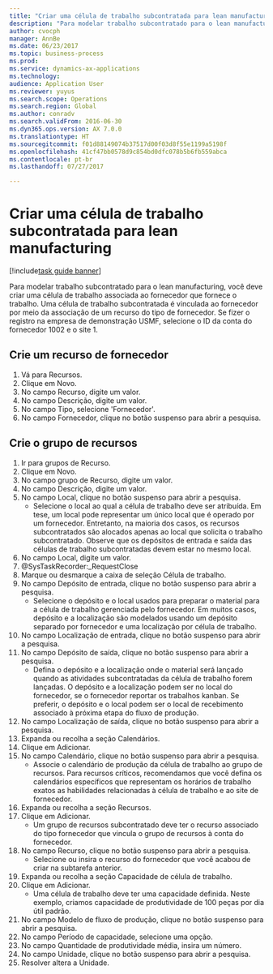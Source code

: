 ```yaml
--- 
title: "Criar uma célula de trabalho subcontratada para lean manufacturing"
description: "Para modelar trabalho subcontratado para o lean manufacturing, você deve criar uma célula de trabalho associada ao fornecedor que fornece o trabalho."
author: cvocph
manager: AnnBe
ms.date: 06/23/2017
ms.topic: business-process
ms.prod: 
ms.service: dynamics-ax-applications
ms.technology: 
audience: Application User
ms.reviewer: yuyus
ms.search.scope: Operations
ms.search.region: Global
ms.author: conradv
ms.search.validFrom: 2016-06-30
ms.dyn365.ops.version: AX 7.0.0
ms.translationtype: HT
ms.sourcegitcommit: f01d88149074b37517d00f03d8f55e1199a5198f
ms.openlocfilehash: 41cf47bb0578d9c854bd0dfc078b5b6fb559abca
ms.contentlocale: pt-br
ms.lasthandoff: 07/27/2017

---
```

# <a name="create-a-subcontracted-work-cell-for-lean-manufacturing"></a>Criar uma célula de trabalho subcontratada para lean manufacturing

[!include[task guide banner](../../includes/task-guide-banner.md)]

Para modelar trabalho subcontratado para o lean manufacturing, você deve criar uma célula de trabalho associada ao fornecedor que fornece o trabalho. Uma célula de trabalho subcontratada é vinculada ao fornecedor por meio da associação de um recurso do tipo de fornecedor. Se fizer o registro na empresa de demonstração USMF, selecione o ID da conta do fornecedor 1002 e o site 1.


## <a name="create-a-vendor-resource"></a>Crie um recurso de fornecedor
1. Vá para Recursos.
2. Clique em Novo.
3. No campo Recurso, digite um valor.
4. No campo Descrição, digite um valor.
5. No campo Tipo, selecione 'Fornecedor'.
6. No campo Fornecedor, clique no botão suspenso para abrir a pesquisa.

## <a name="create-the-resource-group"></a>Crie o grupo de recursos
1. Ir para grupos de Recurso.
2. Clique em Novo.
3. No campo grupo de Recurso, digite um valor.
4. No campo Descrição, digite um valor.
5. No campo Local, clique no botão suspenso para abrir a pesquisa.
    * Selecione o local ao qual a célula de trabalho deve ser atribuída. Em tese, um local pode representar um único local que é operado por um fornecedor. Entretanto, na maioria dos casos, os recursos subcontratados são alocados apenas ao local que solicita o trabalho subcontratado. Observe que os depósitos de entrada e saída das células de trabalho subcontratadas devem estar no mesmo local.  
6. No campo Local, digite um valor.
7. @SysTaskRecorder:_RequestClose
8. Marque ou desmarque a caixa de seleção Célula de trabalho.
9. No campo Depósito de entrada, clique no botão suspenso para abrir a pesquisa.
    * Selecione o depósito e o local usados para preparar o material para a célula de trabalho gerenciada pelo fornecedor. Em muitos casos, depósito e a localização são modelados usando um depósito separado por fornecedor e uma localização por célula de trabalho.  
10. No campo Localização de entrada, clique no botão suspenso para abrir a pesquisa.
11. No campo Depósito de saída, clique no botão suspenso para abrir a pesquisa.
    * Defina o depósito e a localização onde o material será lançado quando as atividades subcontratadas da célula de trabalho forem lançadas. O depósito e a localização podem ser no local do fornecedor, se o fornecedor reportar os trabalhos kanban. Se preferir, o depósito e o local podem ser o local de recebimento associado à próxima etapa do fluxo de produção.  
12. No campo Localização de saída, clique no botão suspenso para abrir a pesquisa.
13. Expanda ou recolha a seção Calendários.
14. Clique em Adicionar.
15. No campo Calendário, clique no botão suspenso para abrir a pesquisa.
    * Associe o calendário de produção da célula de trabalho ao grupo de recursos. Para recursos críticos, recomendamos que você defina os calendários específicos que representam os horários de trabalho exatos as habilidades relacionadas à célula de trabalho e ao site de fornecedor.  
16. Expanda ou recolha a seção Recursos.
17. Clique em Adicionar.
    * Um grupo de recursos subcontratado deve ter o recurso associado do tipo fornecedor que vincula o grupo de recursos à conta do fornecedor.  
18. No campo Recurso, clique no botão suspenso para abrir a pesquisa.
    * Selecione ou insira o recurso do fornecedor que você acabou de criar na subtarefa anterior.  
19. Expanda ou recolha a seção Capacidade de célula de trabalho.
20. Clique em Adicionar.
    * Uma célula de trabalho deve ter uma capacidade definida. Neste exemplo, criamos capacidade de produtividade de 100 peças por dia útil padrão.  
21. No campo Modelo de fluxo de produção, clique no botão suspenso para abrir a pesquisa.
22. No campo Período de capacidade, selecione uma opção.
23. No campo Quantidade de produtividade média, insira um número.
24. No campo Unidade, clique no botão suspenso para abrir a pesquisa.
25. Resolver altera a Unidade.


